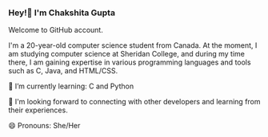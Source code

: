 ### Hey!👋 I'm Chakshita Gupta
Welcome to GitHub account. 

I'm a 20-year-old computer science student from Canada. At the moment, I am studying computer science at Sheridan College, and during my time there, I am gaining expertise in various programming languages and tools such as C, Java, and HTML/CSS.


🌱 I’m currently learning: C and Python

👯 I'm looking forward to connecting with other developers and learning from their experiences.


😄 Pronouns: She/Her

<!--
**Chakshita07/Chakshita07** is a ✨ _special_ ✨ repository because its `README.md` (this file) appears on your GitHub profile.

Here are some ideas to get you started:

- 🔭 I’m currently working on ...
-  ...
- 👯 I’m looking to collaborate on ...
- 🤔 I’m looking for help with ...
- 💬 Ask me about ...
- 📫 How to rea
-  ...
- ⚡ Fun fact: ...
-->
